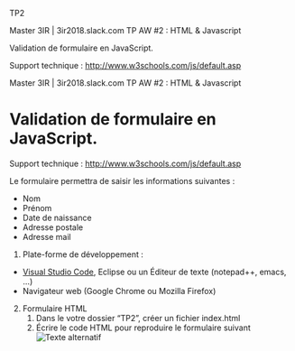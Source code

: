 TP2


Master 3IR | 3ir2018.slack.com
TP AW #2 : HTML & Javascript

Validation de formulaire en JavaScript.

Support technique : http://www.w3schools.com/js/default.asp

Master 3IR | 3ir2018.slack.com
TP AW #2 : HTML & Javascript

# Validation de formulaire en JavaScript.

Support technique : http://www.w3schools.com/js/default.asp

Le formulaire permettra de saisir les informations suivantes :
* Nom
* Prénom 
* Date de naissance
* Adresse postale
* Adresse mail

1. Plate-forme de développement : 
* [Visual Studio Code](https://code.visualstudio.com), Eclipse ou un Éditeur de texte (notepad++, emacs, …)
* Navigateur web (Google Chrome ou Mozilla Firefox)

2. Formulaire HTML
    1. Dans le votre dossier “TP2”, créer un fichier index.html
    2. Écrire le code HTML pour reproduire le formulaire suivant
    ![Texte alternatif](https://raw.githubusercontent.com/bilelz/tpaw2018/master/tp2/TP2table.jpg "texte pour le titre, facultatif")
